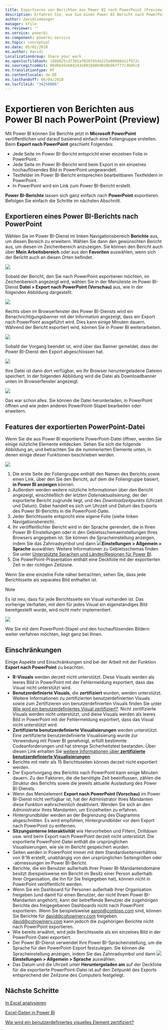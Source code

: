```yaml
---
title: Exportieren von Berichten aus Power BI nach PowerPoint (Preview)
description: Erfahren Sie, wie Sie einen Power BI-Bericht nach PowerPoint exportieren.
author: davidiseminger
manager: kfile
ms.reviewer: ''
ms.service: powerbi
ms.component: powerbi-service
ms.topic: conceptual
ms.date: 05/02/2018
ms.author: davidi
LocalizationGroup: Share your work
ms.openlocfilehash: 1d4b825cd7301af020f01de215e00968d21f972c
ms.sourcegitcommit: 80d6b45eb84243e801b60b9038b9bff77c30d5c8
ms.translationtype: HT
ms.contentlocale: de-DE
ms.lasthandoff: 06/04/2018
ms.locfileid: "34250006"
---
```

# <a name="export-reports-from-power-bi-to-powerpoint-preview"></a>Exportieren von Berichten aus Power BI nach PowerPoint (Preview)
Mit Power BI können Sie Berichte jetzt in **Microsoft PowerPoint** veröffentlichen und darauf basierend einfach eine Foliengruppe erstellen. Beim **Export nach PowerPoint** geschieht Folgendes:

* Jede Seite im Power BI-Bericht entspricht einer einzelnen Folie in PowerPoint.
* Jede Seite im Power BI-Bericht wird beim Export in ein einzelnes hochauflösendes Bild in PowerPoint umgewandelt.
* Textfelder im Power BI-Bericht entsprechen bearbeitbaren Textfeldern in PowerPoint.
* In PowerPoint wird ein Link zum Power BI-Bericht erstellt.

**Power BI-Berichte** lassen sich ganz einfach nach **PowerPoint** exportieren. Befolgen Sie einfach die Schritte im nächsten Abschnitt.

## <a name="how-to-export-your-power-bi-report-to-powerpoint"></a>Exportieren eines Power BI-Berichts nach PowerPoint
Wählen Sie im Power BI-Dienst im linken Navigationsbereich **Berichte** aus, um diesen Bereich zu erweitern. Wählen Sie dann den gewünschten Bericht aus, um diesen im Zeichenbereich anzuzeigen. Sie können den Bericht auch über **Mein Arbeitsbereich** oder aus den **Favoriten** auswählen, wenn sich der Bericht auch an diesen Orten befindet.

![](media/service-publish-to-powerpoint/powerbi_to_powerpoint_0.png)

Sobald der Bericht, den Sie nach PowerPoint exportieren möchten, im Zeichenbereich angezeigt wird, wählen Sie in der Menüleiste im Power BI-Dienst **Datei > Export nach PowerPoint (Vorschau)** aus, wie in der folgenden Abbildung dargestellt.

![](media/service-publish-to-powerpoint/powerbi_to_powerpoint_1.png)

Rechts oben im Browserfenster des Power BI-Diensts wird ein Benachrichtigungsbanner mit der Information angezeigt, dass ein Export nach PowerPoint ausgeführt wird. Dies kann einige Minuten dauern. Während der Bericht exportiert wird, können Sie in Power BI weiterarbeiten.

![](media/service-publish-to-powerpoint/powerbi_to_powerpoint_2.png)

Sobald der Vorgang beendet ist, wird über das Banner gemeldet, dass der Power BI-Dienst den Export abgeschlossen hat.

![](media/service-publish-to-powerpoint/powerbi_to_powerpoint_3.png)

Ihre Datei ist dann dort verfügbar, wo Ihr Browser heruntergeladene Dateien speichert. In der folgenden Abbildung wird die Datei als Downloadbanner unten im Browserfenster angezeigt.

![](media/service-publish-to-powerpoint/powerbi_to_powerpoint_4.png)

Das war schon alles. Sie können die Datei herunterladen, in PowerPoint öffnen und wie jeden anderen PowerPoint-Stapel bearbeiten oder erweitern.

## <a name="checking-out-your-exported-powerpoint-file"></a>Features der exportierten PowerPoint-Datei
Wenn Sie die aus Power BI exportierte PowerPoint-Datei öffnen, werden Sie einige nützliche Elemente entdecken. Sehen Sie sich die folgende Abbildung an, und betrachten Sie die nummerierten Elemente unten, in denen einige dieser Funktionen beschrieben werden.

![](media/service-publish-to-powerpoint/powerbi_to_powerpoint_5.png)

1. Die erste Seite der Foliengruppe enthält den Namen des Berichts sowie einen Link, über den Sie den Bericht, auf dem die Foliengruppe basiert, **in Power BI anzeigen** können.
2. Außerdem werden weitere nützliche Informationen über den Bericht angezeigt, einschließlich der *letzten Datenaktualisierung*, der der exportierte Bericht zugrunde liegt, und des *Downloadzeitpunkts* (Uhrzeit und Datum). Dabei handelt es sich um Uhrzeit und Datum des Exports des Power BI-Berichts in die PowerPoint-Datei.
3. Jeder Berichtsseite entspricht eine eigene Folie (siehe linken Navigationsbereich).
4. Ihr veröffentlichter Bericht wird in der Sprache gerendert, die in Ihren Power BI-Einstellungen oder in den Gebietsschemaeinstellungen Ihres Browsers angegeben ist. Sie können die Spracheinstellung anzeigen, indem Sie das Zahnradsymbol und dann ![](media/service-report-subscribe/power-bi-settings-icon.png)**Einstellungen > Allgemein > Sprache** auswählen. Weitere Informationen zu Gebietsschemas finden Sie unter [Unterstützte Sprachen und Länder/Regionen für Power BI](supported-languages-countries-regions.md).
5. Die PowerPoint-Präsentation enthält eine Deckfolie mit der exportierten Zeit in der richtigen Zeitzone.

Wenn Sie eine einzelne Folie näher betrachten, sehen Sie, dass jede Berichtsseite als separates Bild enthalten ist.

>[!NOTE]
> Es ist neu, dass für jede Berichtsseite ein Visual vorhanden ist. Das vorherige Verhalten, mit dem für jedes Visual ein eigenständiges Bild bereitgestellt wurde, wird nicht mehr implementiert. 
 

![](media/service-publish-to-powerpoint/powerbi_to_powerpoint_6.png)

Wie Sie mit dem PowerPoint-Stapel und den hochauflösenden Bildern weiter verfahren möchten, liegt ganz bei Ihnen.

## <a name="limitations"></a>Einschränkungen
Einige Aspekte und Einschränkungen sind bei der Arbeit mit der Funktion **Export nach PowerPoint** zu beachten.

* **R-Visuals** werden derzeit nicht unterstützt. Diese Visuals werden als leeres Bild in PowerPoint mit der Fehlermeldung exportiert, dass das Visual nicht unterstützt wird.
* **Benutzerdefinierte Visuals**, die **zertifiziert** wurden, werden unterstützt. Weitere Informationen zu zertifizierten benutzerdefinierten Visuals sowie zum Zertifizieren von benutzerdefinierten Visuals finden Sie unter [Wie wird ein benutzerdefiniertes Visual zertifiziert?](power-bi-custom-visuals-certified.md). Nicht zertifizierte Visuals werden nicht unterstützt, und diese Visuals werden als leeres Bild in PowerPoint mit der Fehlermeldung exportiert, dass das Visual nicht unterstützt wird.
* **Zertifizierte benutzerdefinierte Visualisierungen** werden unterstützt. Eine zertifizierte benutzerdefinierte Visualisierung wurde zur Verwendung mit Power BI genehmigt, erfüllt bestimmte Codeanforderungen und hat strenge Sicherheitstest bestanden. Über diesen Link erhalten Sie [weitere Informationen über **zertifizierte benutzerdefinierte Visualisierungen**](power-bi-custom-visuals-certified.md).
* Berichte mit mehr als 15 Berichtsseiten können derzeit nicht exportiert werden.
* Der Exportvorgang des Berichts nach PowerPoint kann einige Minuten dauern. Zu den Faktoren, die die benötigte Zeit beeinflussen, zählen die Struktur des Berichts sowie die jeweils aktuelle Auslastung des Power BI-Diensts.
* Wenn das Menüelement **Export nach PowerPoint (Vorschau)** im Power BI-Dienst nicht verfügbar ist, hat der Administrator Ihres Mandanten diese Funktion wahrscheinlich deaktiviert. Wenden Sie sich an den Administrator Ihres Mandanten, um Einzelheiten zu erfahren.
* Hintergrundbilder werden an der Begrenzung des Diagramms abgeschnitten. Es wird empfohlen, Hintergrundbilder vor dem Export nach PowerPoint zu entfernen.
* **Sitzungsinterne Interaktivität** wie Hervorheben und Filtern, Drilldown usw. wird beim Export nach PowerPoint derzeit nicht unterstützt. Die exportierte PowerPoint-Datei enthält die ursprünglichen Visualisierungen, wie sie im Bericht gespeichert wurden.
* Seiten werden in PowerPoint immer mit dem Standardseitenverhältnis von 9:16 erstellt, unabhängig von den ursprünglichen Seitengrößen oder -abmessungen im Power BI-Bericht.
* Berichte, die ein Benutzer außerhalb Ihrer Power BI-Mandantendomäne besitzt (beispielsweise ein Bericht im Besitz einer Person außerhalb Ihrer Organisation, die ihn für Sie freigegeben hat), können nicht in PowerPoint veröffentlicht werden.
* Wenn Sie ein Dashboard für Personen außerhalb Ihrer Organisation freigeben (und damit für einen Benutzer, der nicht Ihrem Power BI-Mandanten angehört), kann der betreffende Benutzer die zugehörigen Berichte des freigegebenen Dashboards nicht nach PowerPoint exportieren. Wenn Sie beispielsweise aaron@contoso.com sind, können Sie Berichte für david@cohowinery.com freigeben. david@cohowinery.com kann jedoch die zugehörigen Berichte nicht nach PowerPoint exportieren.
* Wie bereits erwähnt, wird jede Berichtsseite als ein einzelnes Bild in der PowerPoint-Datei exportiert.
* Der Power BI-Dienst verwendet Ihre Power BI-Spracheinstellung, um die Sprache für den PowerPoint-Export festzulegen. Sie können die Spracheinstellung anzeigen, indem Sie das Zahnradsymbol und dann ![](media/service-report-subscribe/power-bi-settings-icon.png)**Einstellungen > Allgemein > Sprache** auswählen.
* Das Datum und die Uhrzeit unter **Heruntergeladen am** auf der Deckfolie für die exportierte PowerPoint-Datei ist auf den Zeitpunkt des Exports entsprechend der Zeitzone des Computers festgelegt.

## <a name="next-steps"></a>Nächste Schritte
[In Excel analysieren](service-analyze-in-excel.md)

[Excel-Daten in Power BI](service-excel-workbook-files.md)

[Wie wird ein benutzerdefiniertes visuelles Element zertifiziert?](power-bi-custom-visuals-certified.md)


